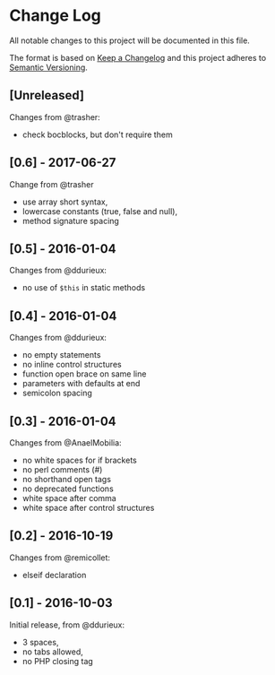 # Change Log
All notable changes to this project will be documented in this file.

The format is based on [Keep a Changelog](http://keepachangelog.com/) 
and this project adheres to [Semantic Versioning](http://semver.org/).

## [Unreleased]

Changes from @trasher:
- check bocblocks, but don't require them

## [0.6] - 2017-06-27
Change from @trasher
- use array short syntax,
- lowercase constants (true, false and null),
- method signature spacing

## [0.5] - 2016-01-04

Changes from @ddurieux:
- no use of `$this` in static methods

## [0.4] - 2016-01-04

Changes from @ddurieux:
- no empty statements
- no inline control structures
- function open brace on same line
- parameters with defaults at end
- semicolon spacing

## [0.3] - 2016-01-04

Changes from @AnaelMobilia:
- no white spaces for if brackets
- no perl comments (#)
- no shorthand open tags
- no deprecated functions
- white space after comma
- white space after control structures

## [0.2] - 2016-10-19

Changes from @remicollet:
- elseif declaration

## [0.1] - 2016-10-03

Initial release, from @ddurieux:
- 3 spaces,
- no tabs allowed,
- no PHP closing tag
